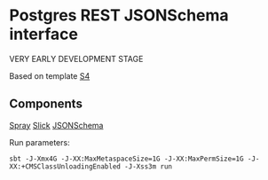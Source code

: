 Postgres REST JSONSchema interface 
============================

VERY EARLY DEVELOPMENT STAGE

Based on template [S4](https://github.com/jacobus/s4)

Components
------

[Spray](http://spray.io/)
[Slick](http://slick.typesafe.com/)
[JSONSchema](http://json-schema.org/)


Run parameters:
```
sbt -J-Xmx4G -J-XX:MaxMetaspaceSize=1G -J-XX:MaxPermSize=1G -J-XX:+CMSClassUnloadingEnabled -J-Xss3m run
```
